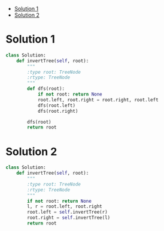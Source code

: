 - [Solution 1](#solution-1)
- [Solution 2](#solution-2)


# Solution 1

```python
class Solution:
    def invertTree(self, root):
        """
        :type root: TreeNode
        :rtype: TreeNode
        """
        def dfs(root):
            if not root: return None
            root.left, root.right = root.right, root.left
            dfs(root.left)
            dfs(root.right)

        dfs(root)
        return root
```

# Solution 2

```python
class Solution:
    def invertTree(self, root):
        """
        :type root: TreeNode
        :rtype: TreeNode
        """
        if not root: return None
        l, r = root.left, root.right
        root.left = self.invertTree(r)
        root.right = self.invertTree(l)
        return root
```
